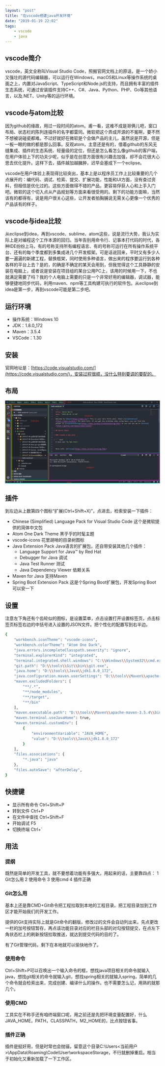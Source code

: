 ```yaml
---
layout: "post"
title: "在vscode搭建java开发环境"
date: "2019-01-19 22:02"
tags:
    - vscode
    - java
---
```


## vscode简介

vscode，英文全称叫Visual Studio Code，照搬官网文档上的原话，是一个娇小又强壮的源代码编辑器，可以运行在Windows，macOS和Linux等操作系统的桌面之上，内置对JavaScript、TypeScript和Node.js的支持，而且拥有丰富的插件生态系统，可通过安装插件支持C++、C#、Java、Python、PHP、Go等其他语言，以及.NET、Unity等的运行环境。

## vscode与atom比较

因为github的缘故，用过一段时间的atom。甫一看，这难不成是哥俩儿吧，窗口布局、状态栏的陈列连插件的名字都雷同。微软把这个弄成开源的不冤啊，要不然不想被说碰瓷都难。不过好就好在微软是个会做产品的主儿，虽然说是开源，但是一板一眼的做的都是那么回事。反观atom，主意还是有的，借着github的东风无缝集成、插件的生态系统、轻量级的定位，但还是怎么看怎么像github的客户端，在用户体验上下的功夫少呢，似乎是在创意方面很有兴趣去加强，却不会花很大心思去优化提升。这样下去，插件越加越臃肿，迟早会塞成下一个eclipse。

vscode在用户体验上表现得比较突出，基本上是以程序员工作上比较重要的几个点展开的：编代码、调试、检索、提交、扩展功能，性能和UI方面，没有查过资料，但相信是优化过的。这些方面做得不错的产品，更容易俘获人心和上手入门吧。微软的这个切入点从产品规划等方面来看很受用的。剩下的功能方面嘛，当然该有的都得有，说是用户很关心这些，让开发者拍胸脯说无需关心更像一个优秀的产品该有的样子。

## vscode与idea比较

从eclipse到idea，再到vscode、sublime、atom这些，说是流行大势，我认为实际上是对编程这个工作本源的回归。当年告别用命令行、记事本打代码的时代，各种IDE纷纷上马，有的号称支持所有编程语言、有的号称可运行在所有操作系统平台、还有的每个季度都到多集成进几个开发框架。可是话说回来，平时又有多少人要一遍遍的新建工程，替换框架，同时使用多种语言，做出来的程序要运行到各种各样的平台上去？是的，的确是不确定的某天会用到，但我觉得这个工具静静的安装在电脑上，或者说是安装在项目组的某台公用PC上，该用的时候用一下，不也就满足需要了吗？我的个人电脑上需要的只是一个非常好用的编辑器，调试器，能够便捷地同步代码，利用maven、npm等工具构建可执行的软件包。从eclipse到idea是第一步，再到vscode可能是第二步吧。

## 运行环境

* 操作系统：Windows 10
* JDK：1.8.0_172
* Maven：3.5.4
* VSCode：1.30

## 安装

官网地址是：[https://code.visualstudio.com/](https://code.visualstudio.com/)，安装过程很顺，没什么特别要调的要配的。

## 布局

![界面布局](2019-01-19-在vscode搭建java开发环境/201901192201.png)


## 插件

到左边从上数第四个图标“扩展(Ctrl+Shift+X)”，点进去，检索安装一下插件：

* Chinese (Simplified) Language Pack for Visual Studio Code 这个是微软提供的简体中文包
* Atom One Dark Theme 黑乎乎的时髦主题
* vscode-icons 花里胡哨的目录树图标
* Java Extension Pack Java语言的扩展包，还自带安装其他几个插件：
  * Language Support for Java™ by Red Hat
  * Debugger for Java 调试
  * Java Test Runner 测试
  * Java Dependency Viewer 依赖关系
* Maven for Java 支持Maven
* Spring Boot Extension Pack 这是个Spring Boot扩展包，开发Spring Boot可以安一下

## 设置

注意左下角还有个齿轮似的图标，是设置菜单，点击设置打开设置标签页，点击标签页标签右边的中括号进入设置的JSON文件。把个性化的配置写到右半边。

``` bash
{
    "workbench.iconTheme": "vscode-icons",
    "workbench.colorTheme": "Atom One Dark",
    "java.errors.incompleteClasspath.severity": "ignore",
    "terminal.explorerKind": "integrated",
    "terminal.integrated.shell.windows": "C:\\Windows\\System32\\cmd.exe",
    "git.path": "D:\\tools\\Git\\bin\\git.exe",
    "java.home": "D:\\tools\\Java\\jdk1.8.0_172",
    "java.configuration.maven.userSettings": "D:\\tools\\Maven\\apache-maven-3.5.4\\conf\\settings.xml",
    "maven.excludedFolders": [
        "**/.*",
        "**/node_modules",
        "**/target",
        "**/bin"
    ],
    "maven.executable.path": "D:\\tools\\Maven\\apache-maven-3.5.4\\bin\\mvn.cmd",
    "maven.terminal.useJavaHome": true,
    "maven.terminal.customEnv": [
        {
            "environmentVariable": "JAVA_HOME",
            "value": "D:\\tools\\Java\\jdk1.8.0_172"
        }
    ],
    "files.associations": {
        "*.java": "java"
    },
    "files.autoSave": "afterDelay",
}
```

## 快捷键

* 显示所有命令 Ctrl+Shift+P
* 转到文件 Ctrl+P
* 在文件中查找 Ctrl+Shift+F
* 开始调试 F5
* 切换终端 Ctrl+`

## 用法

### 提纲

既然是简单的开发工具，就不要想着功能有多强大，用起来的话，主要靠四点：
1 Git怎么用
2 使用命令
3 使用cmd
4 插件正确

### Git怎么用

基本上还是靠CMD+Git命令把工程拉取到本地的工程目录。把工程目录加到工作区才能开始我们的开发工作。

提供的Git支持实际上就是Git命令的翻版，修改过的文件会自动列出来，先点更改一栏的加号按钮暂存，再点该功能目录对应的栏目头部的对勾按钮提交，在点左下角状态栏上的刷新按钮拉取推送，就达到提交代码的目的了。

有了Git管理代码，剩下在本地就可以愉快地作了。

### 使用命令

Ctrl+Shift+P可以召唤出一个输入命令的框，想找java项目相关的命令就输入java，想找git相关的命令就输入git，想找spring相关的就输入spring，简单的几个命令就会检索出来，完成创建、编译什么的操作。也不需要怎么记，用熟的就那几个。

### 使用CMD

工具实在不称手还有咱终端窗口呢，用之前还是先把环境变量配置好，什么JAVA_HOME，PATH，CLASSPATH，M2_HOME的，比点按钮省事。

### 插件正确

插件是挺好用，但是时常也会抛锚，留意这个目录C:\Users\<当前用户>\AppData\Roaming\Code\User\workspaceStorage，不行就删掉重启。相当于初始化又重新加载了一下工作区。
